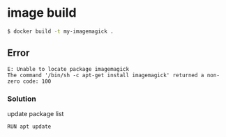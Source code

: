 # image build

```bash
$ docker build -t my-imagemagick . 
```

## Error
```
E: Unable to locate package imagemagick
The command '/bin/sh -c apt-get install imagemagick' returned a non-zero code: 100
```

### Solution
update package list
```
RUN apt update
```
